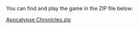 You can find and play the game in the ZIP file below:

[Apocalypse Chronicles.zip](https://github.com/eycis/Apocalypse-Chronicles-gameDev-/files/14890654/Apocalypse.Chronicles.zip)

